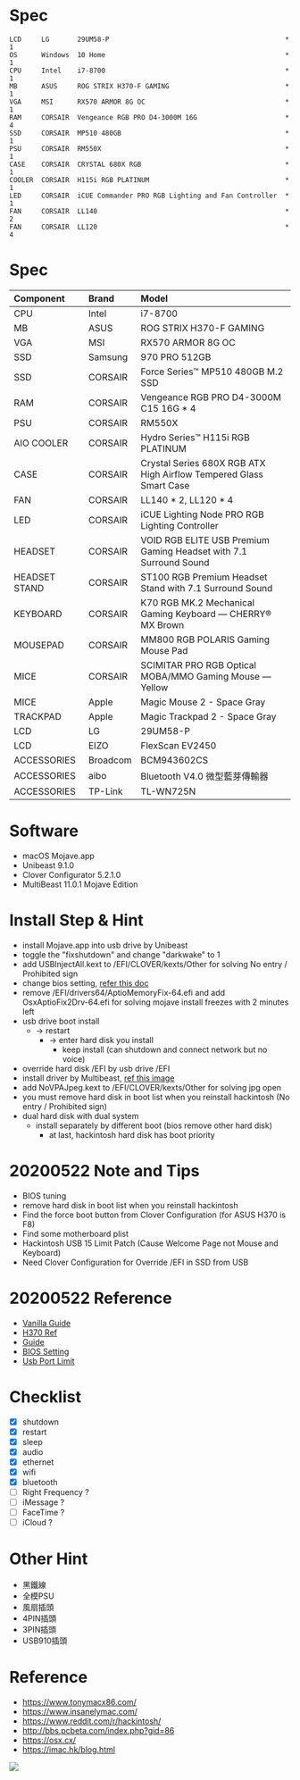 # Spec
```
LCD     LG       29UM58-P                                            *  1
OS      Windows  10 Home                                             *  1
CPU     Intel    i7-8700                                             *  1
MB      ASUS     ROG STRIX H370-F GAMING                             *  1
VGA     MSI      RX570 ARMOR 8G OC                                   *  1
RAM     CORSAIR  Vengeance RGB PRO D4-3000M 16G                      *  4
SSD     CORSAIR  MP510 480GB                                         *  1
PSU     CORSAIR  RM550X                                              *  1
CASE    CORSAIR  CRYSTAL 680X RGB                                    *  1
COOLER  CORSAIR  H115i RGB PLATINUM                                  *  1
LED     CORSAIR  iCUE Commander PRO RGB Lighting and Fan Controller  *  1
FAN     CORSAIR  LL140                                               *  2
FAN     CORSAIR  LL120                                               *  4
```

# Spec
| Component | Brand | Model |
|:----------|:------|:------|
| CPU | Intel | i7-8700 |
| MB | ASUS | ROG STRIX H370-F GAMING |
| VGA | MSI | RX570 ARMOR 8G OC |
| SSD | Samsung | 970 PRO 512GB |
| SSD | CORSAIR | Force Series™ MP510 480GB M.2 SSD |
| RAM | CORSAIR | Vengeance RGB PRO D4-3000M C15 16G * 4 |
| PSU | CORSAIR | RM550X |
| AIO COOLER | CORSAIR | Hydro Series™ H115i RGB PLATINUM |
| CASE | CORSAIR | Crystal Series 680X RGB ATX High Airflow Tempered Glass Smart Case |
| FAN | CORSAIR | LL140 * 2, LL120 * 4 |
| LED | CORSAIR | iCUE Lighting Node PRO RGB Lighting Controller |
| HEADSET | CORSAIR | VOID RGB ELITE USB Premium Gaming Headset with 7.1 Surround Sound |
| HEADSET STAND | CORSAIR | ST100 RGB Premium Headset Stand with 7.1 Surround Sound |
| KEYBOARD | CORSAIR | K70 RGB MK.2 Mechanical Gaming Keyboard — CHERRY® MX Brown |
| MOUSEPAD | CORSAIR | MM800 RGB POLARIS Gaming Mouse Pad |
| MICE | CORSAIR | SCIMITAR PRO RGB Optical MOBA/MMO Gaming Mouse — Yellow |
| MICE | Apple | Magic Mouse 2 - Space Gray |
| TRACKPAD | Apple | Magic Trackpad 2 - Space Gray |
| LCD | LG | 29UM58-P |
| LCD | EIZO | FlexScan EV2450 |
| ACCESSORIES | Broadcom | BCM943602CS |
| ACCESSORIES | aibo | Bluetooth V4.0 微型藍芽傳輸器 |
| ACCESSORIES | TP-Link | TL-WN725N |

# Software
* macOS Mojave.app
* Unibeast 9.1.0
* Clover Configurator 5.2.1.0
* MultiBeast 11.0.1 Mojave Edition

# Install Step & Hint
* install Mojave.app into usb drive by Unibeast
* toggle the "fixshutdown" and change "darkwake" to 1
* add USBInjectAll.kext to /EFI/CLOVER/kexts/Other for solving No entry / Prohibited sign
* change bios setting, [refer this doc](https://github.com/Jian-Min-Huang/hackintosh/blob/master/doc/ASUS%20ROG%20STRIX%20Z370-G%20Hackintosh%20Guide%20mATX%20Build%20-%20Hackintosher.pdf)
* remove /EFI/drivers64/AptioMemoryFix-64.efi and add OsxAptioFix2Drv-64.efi for solving mojave install freezes with 2 minutes left
* usb drive boot install
  * -> restart
    * -> enter hard disk you install
      * keep install (can shutdown and connect network but no voice)
* override hard disk /EFI by usb drive /EFI
* install driver by Multibeast, [ref this image](https://github.com/Jian-Min-Huang/hackintosh/blob/master/images/MultiBeast-install.png?raw=true)
* add NoVPAJpeg.kext to /EFI/CLOVER/kexts/Other for solving jpg open
* you must remove hard disk in boot list when you reinstall hackintosh (No entry / Prohibited sign)
* dual hard disk with dual system
  * install separately by different boot (bios remove other hard disk)
    * at last, hackintosh hard disk has boot priority
    
# 20200522 Note and Tips
* BIOS tuning
* remove hard disk in boot list when you reinstall hackintosh
* Find the force boot button from Clover Configuration (for ASUS H370 is F8)
* Find some motherboard plist
* Hackintosh USB 15 Limit Patch (Cause Welcome Page not Mouse and Keyboard)
* Need Clover Configuration for Override /EFI in SSD from USB

# 20200522 Reference
* [Vanilla Guide](https://hackintosh.gitbook.io/-r-hackintosh-vanilla-desktop-guide/)
* [H370 Ref](https://github.com/Autocrit/Asus-ROG-STRIX-H370-I-GAMING-Hackintosh-Guide)
* [Guide](https://www.jianshu.com/p/81e329c50120)
* [BIOS Setting](http://webcache.googleusercontent.com/search?q=cache:gHWJdo54biQJ:https://ishengplab.nctu.me/2020/hackintosh-catalina-opencore/&hl=zh-TW&gl=tw&strip=1&vwsrc=0)
* [Usb Port Limit](https://hackintosher.com/forums/thread/list-of-hackintosh-usb-port-limit-patches-10-15-updated.467/)

# Checklist
* [x] shutdown
* [x] restart
* [x] sleep
* [x] audio
* [x] ethernet
* [x] wifi
* [x] bluetooth
* [ ] Right Frequency ?
* [ ] iMessage ?
* [ ] FaceTime ?
* [ ] iCloud ?

# Other Hint
* 黑鐵線
* 全模PSU
* 風扇插頭
* 4PIN插頭
* 3PIN插頭
* USB910插頭

# Reference
* https://www.tonymacx86.com/
* https://www.insanelymac.com/
* https://www.reddit.com/r/hackintosh/
* http://bbs.pcbeta.com/index.php?gid=86
* https://osx.cx/
* https://imac.hk/blog.html

![](https://github.com/Jian-Min-Huang/hackintosh/blob/master/images/pc.gif?raw=true)
